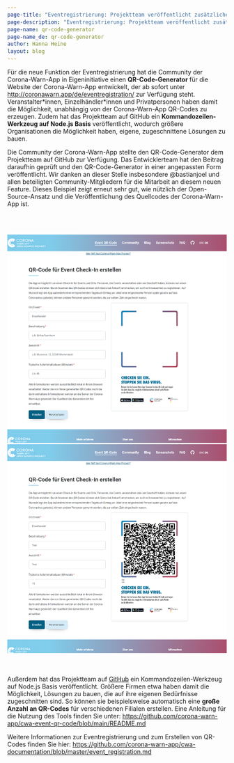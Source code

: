 ```yaml
---
page-title: "Eventregistrierung: Projektteam veröffentlicht zusätzliche Features"
page-description: "Eventregistrierung: Projektteam veröffentlicht zusätzliche Features"
page-name: qr-code-generator
page-name_de: qr-code-generator
author: Hanna Heine
layout: blog
---
```

 
Für die neue Funktion der Eventregistrierung hat die Community der Corona-Warn-App in Eigeninitiative einen **QR-Code-Generator** für die Website der Corona-Warn-App entwickelt, der ab sofort unter http://coronawarn.app/de/eventregistration/ zur Verfügung steht. Veranstalter\*innen, Einzelhändler\*innen und Privatpersonen haben damit die Möglichkeit, unabhängig von der Corona-Warn-App QR-Codes zu erzeugen. Zudem hat das Projektteam auf GitHub ein **Kommandozeilen-Werkzeug auf Node.js Basis** veröffentlicht, wodurch größere Organisationen die Möglichkeit haben, eigene, zugeschnittene Lösungen zu bauen.

<!-- overview -->

Die Community der Corona-Warn-App stellte den QR-Code-Generator dem Projektteam auf GitHub zur Verfügung. Das Entwicklerteam hat den Beitrag daraufhin geprüft und den QR-Code-Generator in einer angepassten Form veröffentlicht. Wir danken an dieser Stelle insbesondere @bastianjoel und allen beteiligten Community-Mitgliedern für die Mitarbeit an diesem neuen Feature. Dieses Beispiel zeigt erneut sehr gut, wie nützlich der Open-Source-Ansatz und die Veröffentlichung des Quellcodes der Corona-Warn-App ist.

<br></br>
<center> <img src="./qr-code-generator (1).png" title="QR Code" style="align: center">  <img src="./qr-code-generator (2).png" title="QR Code" style="align: center"></center>
<br></br>


Außerdem hat das Projektteam auf [GitHub](https://github.com/corona-warn-app/cwa-event-qr-code) ein Kommandozeilen-Werkzeug auf Node.js Basis veröffentlicht. Größere Firmen etwa haben damit die Möglichkeit, Lösungen zu bauen, die auf ihre eigenen Bedürfnisse zugeschnitten sind. So können sie beispielsweise automatisch eine **große Anzahl an QR-Codes** für verschiedenen Filialen erstellen. Eine Anleitung für die Nutzung des Tools finden Sie unter: https://github.com/corona-warn-app/cwa-event-qr-code/blob/main/README.md 

Weitere Informationen zur Eventregistrierung und zum Erstellen von QR-Codes finden Sie hier: https://github.com/corona-warn-app/cwa-documentation/blob/master/event_registration.md 
